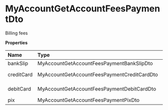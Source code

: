 # MyAccountGetAccountFeesPaymentDto

Billing fees

**Properties**

| Name       | Type                                        | Required | Description      |
| :--------- | :------------------------------------------ | :------- | :--------------- |
| bankSlip   | MyAccountGetAccountFeesPaymentBankSlipDto   | ❌       | Boleto fees      |
| creditCard | MyAccountGetAccountFeesPaymentCreditCardDto | ❌       | Credit card fees |
| debitCard  | MyAccountGetAccountFeesPaymentDebitCardDto  | ❌       | Debit card fees  |
| pix        | MyAccountGetAccountFeesPaymentPixDto        | ❌       | Pix Fees         |

<!-- This file was generated by liblab | https://liblab.com/ -->
